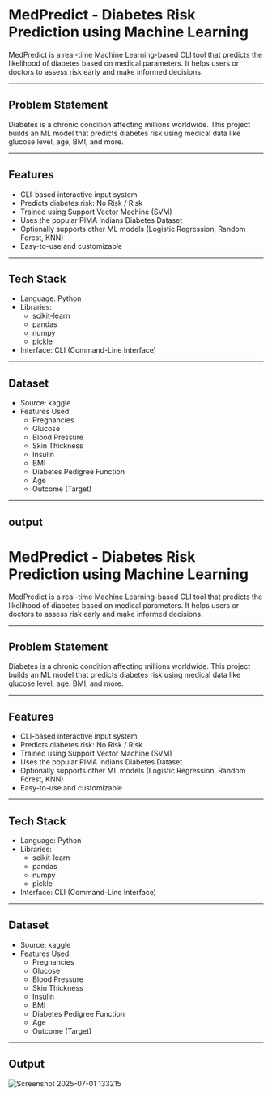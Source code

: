 # MedPredict - Diabetes Risk Prediction using Machine Learning

MedPredict is a real-time Machine Learning-based CLI tool that predicts the likelihood of diabetes based on medical parameters. It helps users or doctors to assess risk early and make informed decisions.

---

## Problem Statement

Diabetes is a chronic condition affecting millions worldwide. This project builds an ML model that predicts diabetes risk using medical data like glucose level, age, BMI, and more.

---

## Features

- CLI-based interactive input system
- Predicts diabetes risk: No Risk / Risk
- Trained using Support Vector Machine (SVM)
- Uses the popular PIMA Indians Diabetes Dataset
- Optionally supports other ML models (Logistic Regression, Random Forest, KNN)
- Easy-to-use and customizable

---

## Tech Stack

- Language: Python
- Libraries:  
  - scikit-learn  
  - pandas  
  - numpy  
  - pickle  
- Interface: CLI (Command-Line Interface)

---

## Dataset

- Source: kaggle
- Features Used:
  - Pregnancies
  - Glucose
  - Blood Pressure
  - Skin Thickness
  - Insulin
  - BMI
  - Diabetes Pedigree Function
  - Age
  - Outcome (Target)

---

## output 
# MedPredict - Diabetes Risk Prediction using Machine Learning

MedPredict is a real-time Machine Learning-based CLI tool that predicts the likelihood of diabetes based on medical parameters. It helps users or doctors to assess risk early and make informed decisions.

---

## Problem Statement

Diabetes is a chronic condition affecting millions worldwide. This project builds an ML model that predicts diabetes risk using medical data like glucose level, age, BMI, and more.

---

## Features

- CLI-based interactive input system
- Predicts diabetes risk: No Risk / Risk
- Trained using Support Vector Machine (SVM)
- Uses the popular PIMA Indians Diabetes Dataset
- Optionally supports other ML models (Logistic Regression, Random Forest, KNN)
- Easy-to-use and customizable

---

## Tech Stack

- Language: Python
- Libraries:  
  - scikit-learn  
  - pandas  
  - numpy  
  - pickle  
- Interface: CLI (Command-Line Interface)

---

## Dataset

- Source: kaggle
- Features Used:
  - Pregnancies
  - Glucose
  - Blood Pressure
  - Skin Thickness
  - Insulin
  - BMI
  - Diabetes Pedigree Function
  - Age
  - Outcome (Target)

---
## Output 
![Screenshot 2025-07-01 133215](https://github.com/user-attachments/assets/c66baa00-2a15-4751-9730-c45400b6d0cb)



